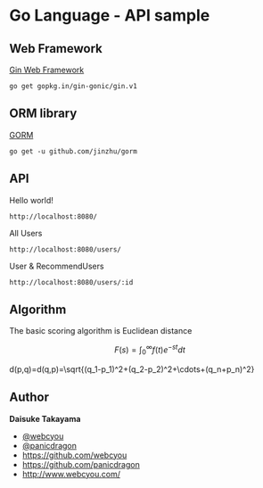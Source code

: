 # Go Language - API sample


## Web Framework 

[Gin Web Framework](https://github.com/gin-gonic/gin)


```
go get gopkg.in/gin-gonic/gin.v1
```

## ORM library

[GORM](https://github.com/jinzhu/gorm)

```
go get -u github.com/jinzhu/gorm
```
	
## API
	
Hello world!
```$xslt
http://localhost:8080/
```

All Users
```
http://localhost:8080/users/
```

User & RecommendUsers
```
http://localhost:8080/users/:id
```

## Algorithm
The basic scoring algorithm is Euclidean distance

``` math
F(s)=\int_{0}^{\infty}f(t)e^{-st}dt
```
d(p,q)=d(q,p)=\sqrt{(q_1-p_1)^2+(q_2-p_2)^2+\cdots+(q_n+p_n)^2}


## Author

**Daisuke Takayama**
* [@webcyou](https://twitter.com/webcyou)
* [@panicdragon](https://twitter.com/panicdragon)
* <https://github.com/webcyou>
* <https://github.com/panicdragon>
* <http://www.webcyou.com/>
